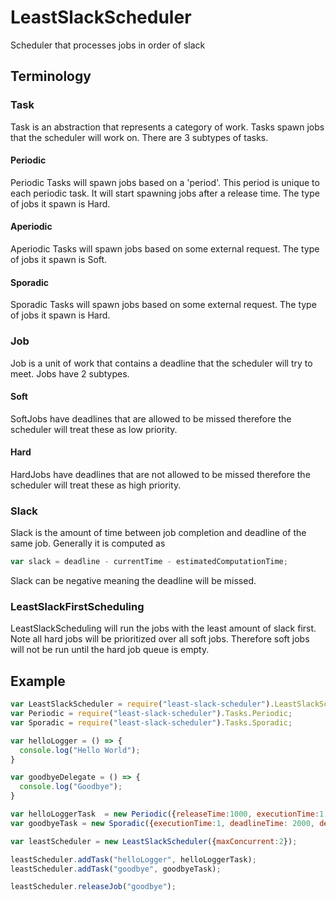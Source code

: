 # LeastSlackScheduler

Scheduler that processes jobs in order of slack

## Terminology

### Task

Task is an abstraction that represents a category of work.  Tasks spawn jobs that the scheduler will work on.  There are 3 subtypes of tasks.

#### Periodic

Periodic Tasks will spawn jobs based on a 'period'.  This period is unique to each periodic task.  It will start spawning jobs after a release time.  The type of jobs it spawn is Hard.

#### Aperiodic

Aperiodic Tasks will spawn jobs based on some external request.  The type of jobs it spawn is Soft.

#### Sporadic

Sporadic Tasks will spawn jobs based on some external request.  The type of jobs it spawn is Hard.

### Job

Job is a unit of work that contains a deadline that the scheduler will try to meet.  Jobs have 2 subtypes.

#### Soft
SoftJobs have deadlines that are allowed to be missed therefore the scheduler will treat these as low priority.

#### Hard
HardJobs have deadlines that are not allowed to be missed therefore the scheduler will treat these as high priority.

### Slack
Slack is the amount of time between job completion and deadline of the same job.  Generally it is computed as
```js
var slack = deadline - currentTime - estimatedComputationTime;
```
Slack can be negative meaning the deadline will be missed.

### LeastSlackFirstScheduling

LeastSlackScheduling will run the jobs with the least amount of slack first.  Note all hard jobs will be prioritized over all soft jobs.  Therefore soft jobs will not be run until the hard job queue is empty.


## Example
```js
var LeastSlackScheduler = require("least-slack-scheduler").LeastSlackScheduler;
var Periodic = require("least-slack-scheduler").Tasks.Periodic;
var Sporadic = require("least-slack-scheduler").Tasks.Sporadic;

var helloLogger = () => {
  console.log("Hello World");
}

var goodbyeDelegate = () => {
  console.log("Goodbye");
}

var helloLoggerTask  = new Periodic({releaseTime:1000, executionTime:1, period: 2000, delegate:helloLogger});
var goodbyeTask = new Sporadic({executionTime:1, deadlineTime: 2000, delegate:goodbyeDelegate});

var leastScheduler = new LeastSlackScheduler({maxConcurrent:2});

leastScheduler.addTask("helloLogger", helloLoggerTask);
leastScheduler.addTask("goodbye", goodbyeTask);

leastScheduler.releaseJob("goodbye");

```
